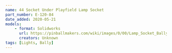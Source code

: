 ```yaml
---
name: 44 Socket Under Playfield Lamp Socket
part_number: E-120-84 
date_added: 2020-05-21
models:
    - format: Solidworks      
      url: https://pinballmakers.com/wiki/images/0/00/Lamp_Socket_Bally-_Possibly_E-120-84.zip
      creators: Unknown
tags: [Lights, Bally]
---
```

